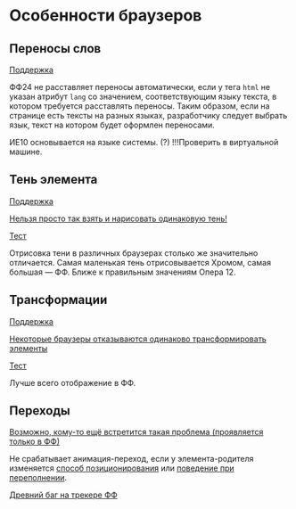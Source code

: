 # Особенности браузеров

## Переносы слов

[Поддержка](http://caniuse.com/css-hyphens)

ФФ24 не расставляет переносы автоматически, если у тега `html` не указан атрибут `lang` со значением, соответствующим языку текста, в котором требуется расставлять переносы. Таким образом, если на странице есть тексты на разных языках, разработчику следует выбрать язык, текст на котором будет оформлен переносами.

ИЕ10 основывается на языке системы. (?) !!!Проверить в виртуальной машине.


## Тень элемента

[Поддержка](http://caniuse.com/css-boxshadow)

[Нельзя просто так взять и нарисовать одинаковую тень!](https://twitter.com/Ser_Gen/status/359736688269987840)

[Тест](http://jsfiddle.net/SerGen/G8grk/)

Отрисовка тени в различных браузерах столько же значительно отличается.
Самая маленькая тень отрисовывается Хромом, самая большая — ФФ. Ближе к правильным значениям Опера 12.


## Трансформации

[Поддержка](http://caniuse.com/transforms2d)

[Некоторые браузеры отказываются одинаково трансформировать элементы](https://twitter.com/Ser_Gen/status/359728485750669313)

[Тест](http://jsfiddle.net/SerGen/XUyVK/)

Лучше всего отображение в ФФ.


## Переходы

[Возможно, кому-то ещё встретится такая проблема (проявляется только в ФФ)](https://twitter.com/Ser_Gen/status/354889748789215232)

Не срабатывает анимация-переход, если у элемента-родителя изменяется [способ позиционирования](http://jsfiddle.net/jCfwc/) или [поведение при переполнении](http://jsbin.com/eZOsEja/3/edit).

[Древний баг на трекере ФФ](https://bugzilla.mozilla.org/show_bug.cgi?id=625289)
